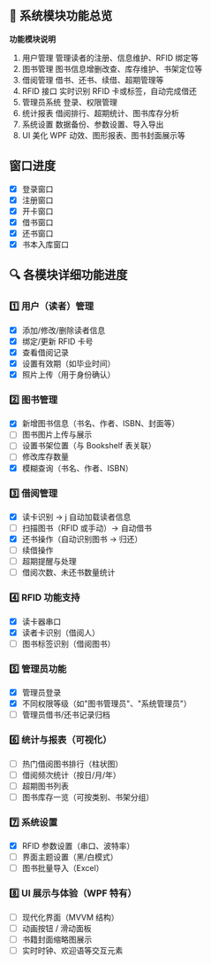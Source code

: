 ## 🧭 系统模块功能总览

**功能模块说明**

1. 用户管理 管理读者的注册、信息维护、RFID 绑定等
2. 图书管理 图书信息增删改查、库存维护、书架定位等
3. 借阅管理 借书、还书、续借、超期管理等
4. RFID 接口 实时识别 RFID 卡或标签，自动完成借还
5. 管理员系统 登录、权限管理
6. 统计报表 借阅排行、超期统计、图书库存分析
7. 系统设置 数据备份、参数设置、导入导出
8. UI 美化 WPF 动效、图形报表、图书封面展示等

## 窗口进度

- [x] 登录窗口
- [x] 注册窗口
- [x] 开卡窗口
- [x] 借书窗口
- [x] 还书窗口
- [x] 书本入库窗口

## 🔍 各模块详细功能进度

### 1️⃣ 用户（读者）管理

- [x] 添加/修改/删除读者信息
- [x] 绑定/更新 RFID 卡号
- [x] 查看借阅记录
- [x] 设置有效期（如毕业时间）
- [x] 照片上传（用于身份确认）

### 2️⃣ 图书管理

- [x] 新增图书信息（书名、作者、ISBN、封面等）
- [ ] 图书图片上传与展示
- [ ] 设置书架位置（与 Bookshelf 表关联）
- [ ] 修改库存数量
- [x] 模糊查询（书名、作者、ISBN）

### 3️⃣ 借阅管理

- [x] 读卡识别 → j 自动加载读者信息
- [ ] 扫描图书（RFID 或手动）→ 自动借书
- [x] 还书操作（自动识别图书 → 归还）
- [ ] 续借操作
- [ ] 超期提醒与处理
- [ ] 借阅次数、未还书数量统计

### 4️⃣ RFID 功能支持

- [x] 读卡器串口
- [x] 读者卡识别（借阅人）
- [ ] 图书标签识别（借阅图书）

### 5️⃣ 管理员功能

- [x] 管理员登录
- [x] 不同权限等级（如"图书管理员"、"系统管理员"）
- [ ] 管理员借书/还书记录归档

### 6️⃣ 统计与报表（可视化）

- [ ] 热门借阅图书排行（柱状图）
- [ ] 借阅频次统计（按日/月/年）
- [ ] 超期图书列表
- [ ] 图书库存一览（可按类别、书架分组）

### 7️⃣ 系统设置

- [x] RFID 参数设置（串口、波特率）
- [ ] 界面主题设置（黑/白模式）
- [ ] 图书批量导入（Excel）

### 8️⃣ UI 展示与体验（WPF 特有）

- [ ] 现代化界面（MVVM 结构）
- [ ] 动画按钮 / 滑动面板
- [ ] 书籍封面缩略图展示
- [ ] 实时时钟、欢迎语等交互元素
